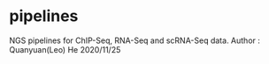# pipelines

NGS pipelines for ChIP-Seq, RNA-Seq and scRNA-Seq data. Author : Quanyuan(Leo) He
2020/11/25

